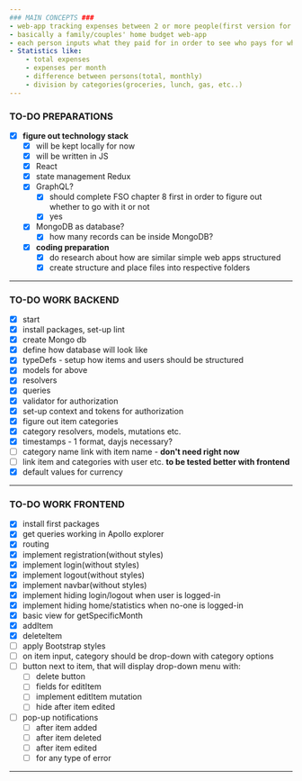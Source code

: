 ```yaml
---
### MAIN CONCEPTS ###
- web-app tracking expenses between 2 or more people(first version for two)
- basically a family/couples' home budget web-app
- each person inputs what they paid for in order to see who pays for what
- Statistics like:
    - total expenses
    - expenses per month
    - difference between persons(total, monthly)
    - division by categories(groceries, lunch, gas, etc..)
---
```

### TO-DO PREPARATIONS

- [x] **figure out technology stack**
  - [x] will be kept locally for now
  - [x] will be written in JS
  - [x] React
  - [x] state management Redux
  - [x] GraphQL?
    - [x] should complete FSO chapter 8 first in order to figure out whether to go with it or not
    - [x] yes
  - [x] MongoDB as database?
    - [x] how many records can be inside MongoDB?
  - [x] **coding preparation**
    - [x] do research about how are similar simple web apps structured
    - [x] create structure and place files into respective folders

---

### TO-DO WORK BACKEND

- [x] start
- [x] install packages, set-up lint
- [x] create Mongo db
- [x] define how database will look like
- [x] typeDefs - setup how items and users should be structured
- [x] models for above
- [x] resolvers
- [x] queries
- [x] validator for authorization
- [x] set-up context and tokens for authorization
- [x] figure out item categories
- [x] category resolvers, models, mutations etc.
- [x] timestamps - 1 format, dayjs necessary?
- [ ] category name link with item name - **don't need right now**
- [ ] link item and categories with user etc. **to be tested better with frontend**
- [X] default values for currency

---

### TO-DO WORK FRONTEND

- [x] install first packages
- [x] get queries working in Apollo explorer
- [x] routing
- [x] implement registration(without styles)
- [x] implement login(without styles)
- [x] implement logout(without styles)
- [x] implement navbar(without styles)
- [x] implement hiding login/logout when user is logged-in
- [x] implement hiding home/statistics when no-one is logged-in
- [x] basic view for getSpecificMonth
- [x] addItem
- [x] deleteItem
- [ ] apply Bootstrap styles
- [ ] on item input, category should be drop-down with category options
- [ ] button next to item, that will display drop-down menu with:
  - [ ] delete button
  - [ ] fields for editItem
  - [ ] implement editItem mutation
  - [ ] hide after item edited
- [ ] pop-up notifications
  - [ ] after item added
  - [ ] after item deleted
  - [ ] after item edited
  - [ ] for any type of error
---
